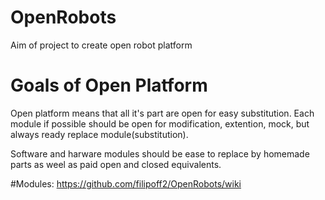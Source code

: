# OpenRobots
Aim of project to create open robot platform 

# Goals of Open Platform

Open platform means that all it's part are open for easy substitution.
Each module if possible should be open for modification, extention, mock, but always ready replace module(substitution).

Software and harware modules should be ease to replace by homemade parts as weel as paid open and closed equivalents. 

#Modules:
https://github.com/filipoff2/OpenRobots/wiki
